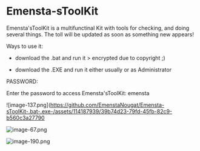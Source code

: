 # Emensta-sToolKit
Emensta'sToolKit is a multifunctinal Kit with tools for checking, and doing several things. The toll will be updated as soon as something new appears!

Ways to use it:
- download the .bat and run it > encrypted due to copyright ;)

- download the .EXE and run it either usually or as Administrator


PASSWORD: 

Enter the password to access Emensta'sToolKit: emensta



![image-137.png](https://github.com/EmenstaNougat/Emensta-sToolKit-.bat-.exe-/assets/114187939/39b74d23-79fd-45fb-82c9-b560c3a27790

![image-67.png](https://github.com/EmenstaNougat/Emensta-sToolKit-.bat-.exe-/assets/114187939/8a667126-7566-4f49-a883-956e4c698fd3)

![image-190.png](https://github.com/EmenstaNougat/Emensta-sToolKit-.bat-.exe-/assets/114187939/eb7f7dd3-c66c-4821-a315-42c2a4444edc)